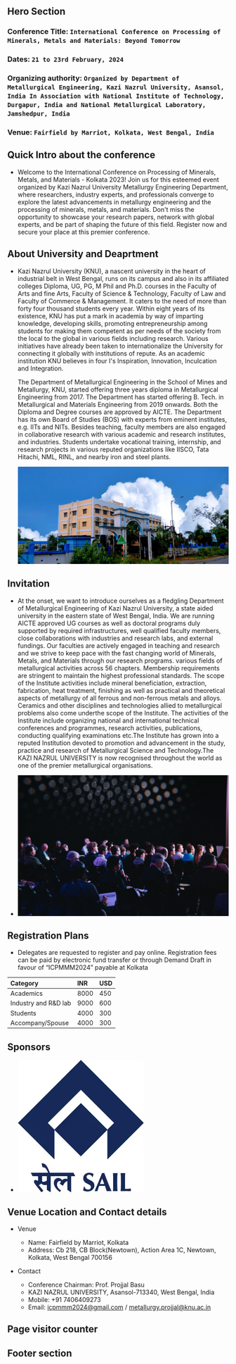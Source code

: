 ## Hero Section

### Conference Title: `International Conference on Processing of Minerals, Metals and Materials: Beyond Tomorrow`

### Dates: `21 to 23rd February, 2024`

### Organizing authority: `Organized by Department of Metallurgical Engineering, Kazi Nazrul University, Asansol, India In Association with National Institute of Technology, Durgapur, India and National Metallurgical Laboratory, Jamshedpur, India`

### Venue: `Fairfield by Marriot, Kolkata, West Bengal, India`

## Quick Intro about the conference

- Welcome to the International Conference on Processing of Minerals, Metals, and Materials - Kolkata 2023! Join us for this esteemed event organized by Kazi Nazrul University Metallurgy Engineering Department, where researchers, industry experts, and professionals converge to explore the latest advancements in metallurgy engineering and the processing of minerals, metals, and materials. Don't miss the opportunity to showcase your research papers, network with global experts, and be part of shaping the future of this field. Register now and secure your place at this premier conference.

## About University and Deaprtment

- Kazi Nazrul University (KNU), a nascent university in the heart of industrial belt in West Bengal, runs on
  its campus and also in its affiliated colleges Diploma, UG, PG, M Phil and Ph.D. courses in the Faculty of
  Arts and fine Arts, Faculty of Science & Technology, Faculty of Law and Faculty of Commerce &
  Management. It caters to the need of more than forty four thousand students every year. Within eight years
  of its existence, KNU has put a mark in academia by way of imparting knowledge, developing skills,
  promoting entrepreneurship among students for making them competent as per needs of the society from
  the local to the global in various fields including research. Various initiatives have already been taken to
  internationalize the University for connecting it globally with institutions of repute. As an academic
  institution KNU believes in four I's Inspiration, Innovation, Inculcation and Integration.

  The Department of Metallurgical Engineering in the School of Mines and Metallurgy, KNU, started offering
  three years diploma in Metallurgical Engineering from 2017. The Department has started offering B. Tech.
  in Metallurgical and Materials Engineering from 2019 onwards. Both the Diploma and Degree courses are
  approved by AICTE. The Department has its own Board of Studies (BOS) with experts from eminent
  institutes, e.g. IITs and NITs. Besides teaching, faculty members are also engaged in collaborative research
  with various academic and research institutes, and industries. Students undertake vocational training,
  internship, and research projects in various reputed organizations like IISCO, Tata Hitachi, NML, RINL,
  and nearby iron and steel plants.

  ![Kazi Nazrul University](./assets/img/knu.webp)

## Invitation

- At the onset, we want
  to introduce ourselves
  as a fledgling
  Department of
  Metallurgical
  Engineering of Kazi
  Nazrul University, a
  state aided university
  in the eastern state of
  West Bengal, India. We
  are running AICTE
  approved UG courses
  as well as doctoral
  programs duly
  supported by required
  infrastructures, well
  qualified faculty
  members, close
  collaborations with
  industries and research
  labs, and external
  fundings. Our faculties
  are actively engaged in
  teaching and research
  and we strive to keep
  pace with the fast
  changing world of
  Minerals, Metals, and
  Materials through our
  research programs. various
  fields of metallurgical
  activities across 56 chapters.
  Membership requirements
  are stringent to maintain
  the highest
  professional
  standards. The
  scope of the Institute
  activities include mineral
  beneficiation, extraction,
  fabrication, heat treatment,
  finishing as well as
  practical and theoretical
  aspects of metallurgy of all
  ferrous and non-ferrous
  metals and alloys.
  Ceramics and other
  disciplines and
  technologies allied to
  metallurgical problems
  also come underthe scope
  of the Institute.
  The activities of the Institute
  include organizing national
  and international technical
  conferences and
  programmes, research
  activities, publications,
  conducting qualifying
  examinations etc.The
  Institute has grown into a
  reputed Institution devoted
  to promotion and
  advancement in the study,
  practice and research of
  Metallurgical Science and
  Technology.The KAZI
  NAZRUL UNIVERSITY is
  now recognised throughout
  the world as one of the
  premier metallurgical
  organisations.

- ![Invitation](./assets/img/invitation.webp)

## Registration Plans

- Delegates are requested to register and pay online. Registration fees
  can be paid by electronic fund transfer or through Demand Draft in
  favour of “ICPMMM2024” payable at Kolkata

| Category             | INR  | USD |
| :------------------- | :--- | :-- |
| Academics            | 8000 | 450 |
| Industry and R&D lab | 9000 | 600 |
| Students             | 4000 | 300 |
| Accompany/Spouse     | 4000 | 300 |

## Sponsors

- ![Sail Logo](./assets/img/sail_logo.webp)

## Venue Location and Contact details

- Venue

  - Name: Fairfield by Marriot, Kolkata
  - Address: Cb 218, CB Block(Newtown), Action Area 1C, Newtown, Kolkata, West Bengal 700156

- Contact
  - Conference Chairman: Prof. Projjal Basu
  - KAZI NAZRUL UNIVERSITY,
    Asansol-713340, West Bengal,
    India
  - Mobile: +91 7406409273
  - Email: icpmmm2024@gmail.com /
    metallurgy.projjal@knu.ac.in

## Page visitor counter

## Footer section
